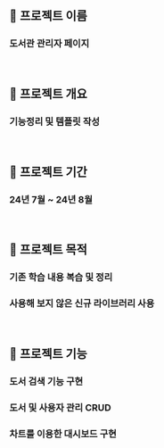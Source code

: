 ## 🚀 프로젝트 이름
### 도서관 관리자 페이지
<br />

## 🚀 프로젝트 개요
### 기능정리 및 템플릿 작성
<br />

## 🚀 프로젝트 기간
### 24년 7월 ~ 24년 8월
<br />

## 🚀 프로젝트 목적
### 기존 학습 내용 복습 및 정리
### 사용해 보지 않은 신규 라이브러리 사용
<br />

## 🚀 프로젝트 기능
### 도서 검색 기능 구현
### 도서 및 사용자 관리 CRUD
### 차트를 이용한 대시보드 구현
<br />
